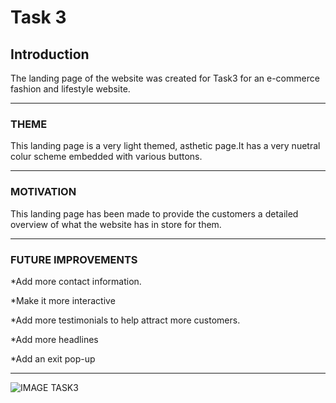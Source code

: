 # Task 3

## __Introduction__

The landing page of the website was created for Task3 for an e-commerce fashion and lifestyle website.

<hr>

### __THEME__

This landing page is a very light themed, asthetic page.It has a very nuetral colur scheme embedded with various buttons.

<hr>

### __MOTIVATION__

This landing page has been made to provide the customers a detailed overview of what the website has in store for them.

<hr>

### __FUTURE IMPROVEMENTS__

*Add more contact information.

*Make it more interactive

*Add more testimonials to help attract more customers.

*Add more headlines

*Add an exit pop-up

<hr>

![IMAGE TASK3](LAKSHMISRAVYA21035.png)
